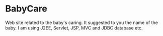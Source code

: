 # BabyCare
Web site related to the baby's caring. It suggested to you the name of the baby. I am using J2EE, Servlet, JSP, MVC and JDBC database etc.

